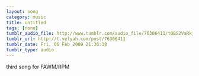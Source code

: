 ```yaml
---
layout: song
category: music
title: untitled
tags: [none]
tumblr_audio_file: http://www.tumblr.com/audio_file/76306411/tOBS2VaRkjna4msvKr3xeHCj
tumblr_url: http://t.yelyah.com/post/76306411
tumblr_date: Fri, 06 Feb 2009 21:36:38
tumblr_type: audio
---
```

third song for FAWM/RPM
